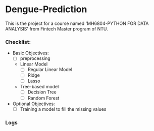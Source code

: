 # Dengue-Prediction

This is the project for a course named 'MH6804-PYTHON FOR DATA ANALYSIS' from Fintech Master program of NTU.

### Checklist:
  - Basic Objectives:
    - [ ] preprocessing
          
    - Linear Model
      - [ ] Regular Linear Model
      - [ ] Ridge
      - [ ] Lasso
            
    - Tree-based model
      - [ ] Decision Tree
      - [ ] Random Forest
          
  - Optional Objectives:
    - [ ] Training a model to fill the missing values

### Logs

